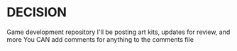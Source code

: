 # DECISION
Game development repository
I'll be posting art kits, updates for review, and more
You CAN add comments for anything to the comments file
